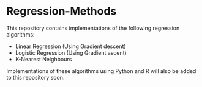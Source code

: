# Regression-Methods
This repository contains implementations of the following regression algorithms:
 * Linear Regression (Using Gradient descent)
 * Logistic Regression (Using Gradient ascent)
 * K-Nearest Neighbours

Implementations of these algorithms using Python and R will also be added to this repository soon. 
